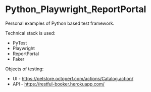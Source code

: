 # Python_Playwright_ReportPortal
Personal examples of Python based test framework.

Technical stack is used:
- PyTest
- Playwright
- ReportPortal
- Faker

Objects of testing:
- UI - https://petstore.octoperf.com/actions/Catalog.action/
- API - https://restful-booker.herokuapp.com/
